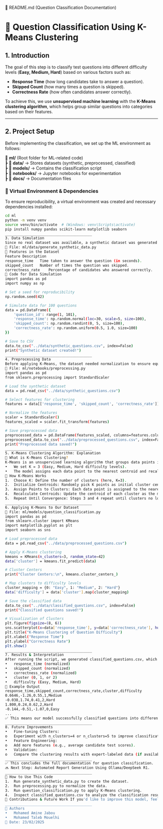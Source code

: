 📄 README.md (Question Classification Documentation)
# 📌 Question Classification Using K-Means Clustering

## **1. Introduction**
The goal of this step is to classify test questions into different difficulty levels (**Easy, Medium, Hard**) based on various factors such as:
- **Response Time** (how long candidates take to answer a question).
- **Skipped Count** (how many times a question is skipped).
- **Correctness Rate** (how often candidates answer correctly).

To achieve this, we use **unsupervised machine learning** with the **K-Means clustering algorithm**, which helps group similar questions into categories based on their features.

---

## **2. Project Setup**
Before implementing the classification, we set up the ML environment as follows:

📂 **ml/** (Root folder for ML-related code)  
┣ 📂 **data/** → Stores datasets (synthetic, preprocessed, classified)  
┣ 📂 **models/** → Contains the classification script  
┣ 📂 **notebooks/** → Jupyter notebooks for experimentation  
┣ 📂 **docs/** → Documentation files  

### **🔹 Virtual Environment & Dependencies**
To ensure reproducibility, a virtual environment was created and necessary dependencies installed:

```bash
cd ml
python -m venv venv
source venv/bin/activate  # (Windows: venv\Scripts\activate)
pip install numpy pandas scikit-learn matplotlib seaborn
________________________________________
3. Data Simulation
Since no real dataset was available, a synthetic dataset was generated with relevant features.
📄 File: ml/data/generate_synthetic_data.py
🔹 Features in the Dataset
Feature	Description
response_time	Time taken to answer the question (in seconds).
skipped_count	Number of times the question was skipped.
correctness_rate	Percentage of candidates who answered correctly.
🔹 Code for Data Simulation
import pandas as pd
import numpy as np

# Set a seed for reproducibility
np.random.seed(42)

# Simulate data for 100 questions
data = pd.DataFrame({
    'question_id': range(1, 101),
    'response_time': np.random.normal(loc=30, scale=5, size=100),
    'skipped_count': np.random.randint(0, 5, size=100),
    'correctness_rate': np.random.uniform(0.5, 1.0, size=100)
})

# Save to CSV
data.to_csv("../data/synthetic_questions.csv", index=False)
print("Synthetic dataset created!")
________________________________________
4. Preprocessing Data
Before applying K-Means, the dataset needed normalization to ensure equal weightage for all features.
📄 File: ml/notebooks/preprocessing.py
import pandas as pd
from sklearn.preprocessing import StandardScaler

# Load the synthetic dataset
data = pd.read_csv("../data/synthetic_questions.csv")

# Select features for clustering
features = data[['response_time', 'skipped_count', 'correctness_rate']]

# Normalize the features
scaler = StandardScaler()
features_scaled = scaler.fit_transform(features)

# Save preprocessed data
preprocessed_data = pd.DataFrame(features_scaled, columns=features.columns)
preprocessed_data.to_csv("../data/preprocessed_questions.csv", index=False)
print("Preprocessed data saved!")
________________________________________
5. K-Means Clustering Algorithm: Explanation
🔹 What is K-Means Clustering?
K-Means is an unsupervised learning algorithm that groups data points into K clusters based on similarity.
•	We set K = 3 (Easy, Medium, Hard difficulty levels).
•	The model assigns each data point to the nearest centroid and recalculates centroids iteratively.
🔹 How K-Means Works
1.	Choose K: Define the number of clusters (here, K=3).
2.	Initialize Centroids: Randomly pick K points as initial cluster centers.
3.	Assign Points to Clusters: Each data point is assigned to the nearest centroid based on Euclidean distance.
4.	Recalculate Centroids: Update the centroid of each cluster as the mean of its assigned points.
5.	Repeat Until Convergence: Steps 3 and 4 repeat until clusters no longer change.
________________________________________
6. Applying K-Means to Our Dataset
📄 File: ml/models/question_classification.py
import pandas as pd
from sklearn.cluster import KMeans
import matplotlib.pyplot as plt
import seaborn as sns

# Load preprocessed data
data = pd.read_csv("../data/preprocessed_questions.csv")

# Apply K-Means clustering
kmeans = KMeans(n_clusters=3, random_state=42)
data['cluster'] = kmeans.fit_predict(data)

# Cluster Centers
print("Cluster Centers:\n", kmeans.cluster_centers_)

# Map clusters to difficulty levels
cluster_mapping = {0: "Easy", 1: "Medium", 2: "Hard"}
data['difficulty'] = data['cluster'].map(cluster_mapping)

# Save the classified data
data.to_csv("../data/classified_questions.csv", index=False)
print("Classified questions saved!")

# Visualization of Clusters
plt.figure(figsize=(8, 6))
sns.scatterplot(x=data['response_time'], y=data['correctness_rate'], hue=data['difficulty'], palette="viridis")
plt.title("K-Means Clustering of Question Difficulty")
plt.xlabel("Response Time")
plt.ylabel("Correctness Rate")
plt.show()
________________________________________
7. Results & Interpretation
After running the script, we generated classified_questions.csv, which contains:
•	response_time (normalized)
•	skipped_count (normalized)
•	correctness_rate (normalized)
•	cluster (0, 1, or 2)
•	difficulty (Easy, Medium, Hard)
🔹 Example Output
response_time,skipped_count,correctness_rate,cluster,difficulty
0.6646,-1.26,0.55,1,Medium
-0.038,1.74,0.41,2,Hard
1.800,0.24,0.62,2,Hard
-0.144,-0.51,-1.07,0,Easy
...
✅ This means our model successfully classified questions into different difficulty levels!
________________________________________
8. Future Improvements
•	Fine-tuning Clusters: 
o	Experiment with n_clusters=4 or n_clusters=5 to improve classification accuracy.
•	Feature Engineering: 
o	Add more features (e.g., average candidate test scores).
•	Validation: 
o	Compare the clustering results with expert-labeled data (if available).
________________________________________
✅ This concludes the full documentation for question classification.
🔜 Next Step: Automated Report Generation Using Ollama/DeepSeek R1.
________________________________________
📌 How to Use This Code
1.	Run generate_synthetic_data.py to create the dataset.
2.	Run preprocessing.py to normalize the data.
3.	Run question_classification.py to apply K-Means clustering.
4.	Inspect classified_questions.csv to analyze the classification results.
🚀 Contributions & Future Work If you'd like to improve this model, feel free to open a pull request or suggest new features!
________________________________________
📝 Authors
•	Mohamed Amine Jabou
•	Mohamed Taleb Mouelhi
📅 Date: 23/02/2025



